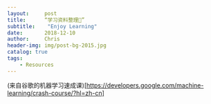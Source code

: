 ```yaml
---
layout:     post
title:      “学习资料整理💾”
subtitle:    "Enjoy Learning"
date:       2018-12-10
author:     Chris
header-img: img/post-bg-2015.jpg
catalog: true
tags:
    - Resources
---
```


(来自谷歌的机器学习速成课)[https://developers.google.com/machine-learning/crash-course/?hl=zh-cn]
